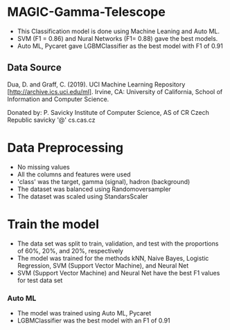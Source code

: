 # MAGIC-Gamma-Telescope

- This Classification model is done using Machine Leaning and Auto ML.
- SVM (F1 = 0.86)  and Nural Networks (F1= 0.88) gave the best models.
- Auto ML, Pycaret gave LGBMClassifier as the best model with F1 of 0.91

## Data Source

Dua, D. and Graff, C. (2019). UCI Machine Learning Repository [http://archive.ics.uci.edu/ml]. Irvine, CA: University of California, School of Information and Computer Science.

Donated by:
P. Savicky
Institute of Computer Science, AS of CR
Czech Republic
savicky '@' cs.cas.cz

# Data Preprocessing
- No missing values
- All the columns and features were used
- 'class' was the target, gamma (signal), hadron (background)
- The dataset was balanced using Randomoversampler
- The dataset was scaled using StandarsScaler

# Train the model
- The data set was split to train, validation, and test with the proportions of 60%, 20%, and 20%, respectively
- The model was trained for the methods kNN, Naive Bayes, Logistic Regression, SVM (Support Vector Machine), and Neural Net
- SVM (Support Vector Machine) and Neural Net have the best F1 values for test data set

### Auto ML
- The model was trained using Auto ML, Pycaret
-  LGBMClassifier was the best model with an F1 of 0.91


  
